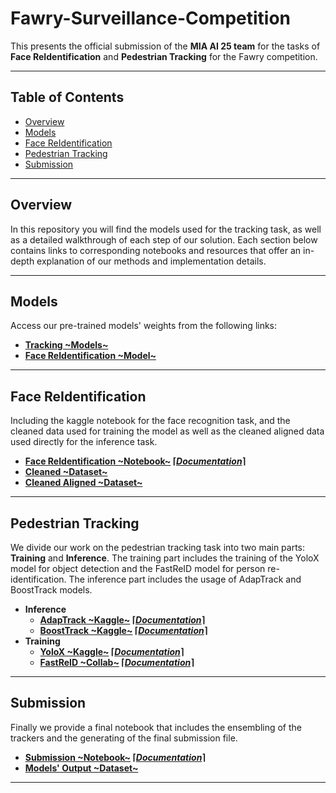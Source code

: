 # Fawry-Surveillance-Competition

This presents the official submission of the **MIA AI 25 team** for the tasks of **Face ReIdentification** and **Pedestrian Tracking** for the Fawry competition.

---
## Table of Contents
- [Overview](#overview)
- [Models](#models)
- [Face ReIdentification](#face-reidentification)
- [Pedestrian Tracking](#pedestrian-tracking)
- [Submission](#submission)

---
## Overview

In this repository you will find the models used for the tracking task, as well as a detailed walkthrough of each step of our solution. Each section below contains links to corresponding notebooks and resources that offer an in-depth explanation of our methods and implementation details.

---

## Models

Access our pre-trained models' weights from the following links:

- **[Tracking ~Models~](https://www.kaggle.com/models/youssifkhale/fawry-models/)**
- **[Face ReIdentification ~Model~](https://www.kaggle.com/models/mohamedbassat/face-recognition-fourier-model/)**

---

## Face ReIdentification

Including the kaggle notebook for the face recognition task, and the cleaned data used for training the model as well as the cleaned aligned data used directly for the inference task.

- **[Face ReIdentification ~Notebook~](https://www.kaggle.com/code/mohamedbassat/face-recognition-ultimate) ⌈*[Documentation]()*⌉**
- **[Cleaned ~Dataset~](https://www.kaggle.com/datasets/youssifkhale/clean-faces/data)**
- **[Cleaned Aligned ~Dataset~](https://www.kaggle.com/datasets/mohamedbassat/cleaned-aligned-faces/data)**

---

## Pedestrian Tracking

We divide our work on the pedestrian tracking task into two main parts: **Training** and **Inference**. The training part includes the training of the YoloX model for object detection and the FastReID model for person re-identification. The inference part includes the usage of AdapTrack and BoostTrack models.

- **Inference**
  - **[AdapTrack ~Kaggle~](https://www.kaggle.com/code/youssifkhale/fawry-adaptrack-inference)  ⌈*[Documentation]()*⌉**
  - **[BoostTrack ~Kaggle~](https://www.kaggle.com/code/youssifkhale/fawry-boosttrack-inference)  ⌈*[Documentation](Documentation\BoostTrack.md)*⌉**
- **Training**
  - **[YoloX ~Kaggle~](https://www.kaggle.com/code/youssifkhale/yolox-trainer)  ⌈*[Documentation]()*⌉**
  - **[FastReID ~Collab~](https://colab.research.google.com/drive/1pKdfsoBmmbjCyE8hAkhxIYDPn0n9ONx7?usp=sharing)  ⌈*[Documentation](Documentation\FastReID.md)*⌉**

---

## Submission

Finally we provide a final notebook that includes the ensembling of the trackers and the generating of the final submission file.  

- **[Submission ~Notebook~](https://www.kaggle.com/code/mohamedbassat/ensembling-of-trackers-and-submission/notebook) ⌈*[Documentation]()*⌉**
- **[Models' Output ~Dataset~](https://www.kaggle.com/datasets/mohamedbassat/final-submission/data)**

---
